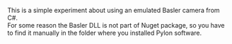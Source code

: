 This is a simple experiment about using an emulated Basler camera from C#.\
For some reason the Basler DLL is not part of Nuget package, so you have to find it manually in the folder where you installed Pylon software.
